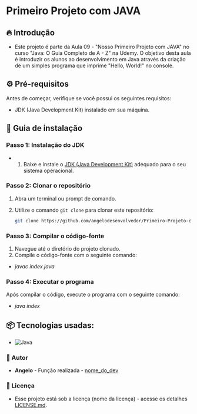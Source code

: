 # Primeiro Projeto com JAVA

## 🔥 Introdução

* Este projeto é parte da Aula 09 - "Nosso Primeiro Projeto com JAVA" no curso "Java: O Guia Completo de A - Z" na Udemy. O objetivo desta aula é introduzir os alunos ao desenvolvimento em Java através da criação de um simples programa que imprime "Hello, World!" no console.

## ⚙️ Pré-requisitos

Antes de começar, verifique se você possui os seguintes requisitos:
- JDK (Java Development Kit) instalado em sua máquina.

## 🔨 Guia de instalação

### Passo 1: Instalação do JDK

* 1. Baixe e instale o [JDK (Java Development Kit)](https://www.oracle.com/br/java/technologies/downloads/) adequado para o seu sistema operacional.

### Passo 2: Clonar o repositório

1. Abra um terminal ou prompt de comando.
2. Utilize o comando `git clone` para clonar este repositório:

   ```bash
   git clone https://github.com/angelodesenvolvedor/Primeiro-Projeto-com-JAVA.git

### Passo 3: Compilar o código-fonte
1. Navegue até o diretório do projeto clonado.
2. Compile o código-fonte com o seguinte comando:

* *javac index.java*

### Passo 4: Executar o programa
Após compilar o código, execute o programa com o seguinte comando:
* *java index*

## 📦 Tecnologias usadas:
* ![Java](https://img.shields.io/badge/java-%23ED8B00.svg?style=for-the-badge&logo=openjdk&logoColor=white)

### 👷 Autor

* **Angelo** - Função realizada - [nome_do_dev]()

### 📄 Licença
* Esse projeto está sob a licença (nome da licença) - acesse os detalhes [LICENSE.md]().  
